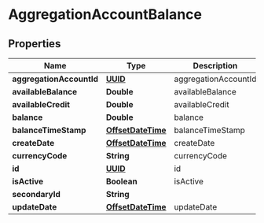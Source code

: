 
# AggregationAccountBalance

## Properties
Name | Type | Description | Notes
------------ | ------------- | ------------- | -------------
**aggregationAccountId** | [**UUID**](UUID.md) | aggregationAccountId |  [optional]
**availableBalance** | **Double** | availableBalance |  [optional]
**availableCredit** | **Double** | availableCredit |  [optional]
**balance** | **Double** | balance |  [optional]
**balanceTimeStamp** | [**OffsetDateTime**](OffsetDateTime.md) | balanceTimeStamp | 
**createDate** | [**OffsetDateTime**](OffsetDateTime.md) | createDate |  [optional]
**currencyCode** | **String** | currencyCode | 
**id** | [**UUID**](UUID.md) | id |  [optional]
**isActive** | **Boolean** | isActive |  [optional]
**secondaryId** | **String** |  |  [optional]
**updateDate** | [**OffsetDateTime**](OffsetDateTime.md) | updateDate |  [optional]



